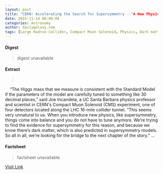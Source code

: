 ```yaml
---
layout: post
title: "CERN: Accelerating the Search for Supersymmetry --"A New Physics Beyond the Standard Model""
date: 2015-11-14 06:09:04
categories: Astronomy
author: dailygalaxy.com
tags: [Large Hadron Collider, Compact Muon Solenoid, Physics, Dark matter, Particle physics, Higgs boson, Matter, Gravity, Supersymmetry, Astronomy, Theoretical physics, Applied and interdisciplinary physics, Physical quantities, Physical cosmology, Science, Mechanics, Physical sciences]
---
```



#### Digest
>digest unavailable

#### Extract
>         “The Higgs mass that we measure is consistent with the Standard Model if the parameters of the model are carefully tuned to something like 30 decimal places,” said Joe Incandela, a UC Santa Barbara physics professor and scientist in CERN's Compact Muon Solenoid (CMS) experiment, one of four detectors located along the LHC 16-mile collider tunnel. “This seems very unnatural to us. When you introduce new physics, like supersymmetry, things come into balance and you do not have to tune anymore. We’re trying to find the evidence for supersymmetry for this reason, and because we know there’s dark matter, which is also predicted in supersymmetry models. So all in all, we’re looking for the bridge to the next chapter of the story.”...

#### Factsheet
>factsheet unavailable

[Visit Link](http://www.dailygalaxy.com/my_weblog/2015/11/cern-accelerates-the-search-for-supersymmetry-a-new-physics-beyond-the-standard-model.html)


